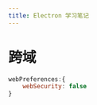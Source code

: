 ```yaml
---
title: Electron 学习笔记
---
```




# 跨域

```javascript
webPreferences:{
    webSecurity: false
}
```



